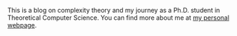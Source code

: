 
This is a blog on complexity theory and my journey as a Ph.D. student in Theoretical Computer Science.
You can find more about me at [my personal webpage](https://cs.rochester.edu/u/mchavrim).
